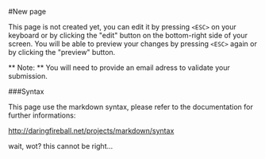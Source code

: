 #New page

This page is not created yet, you can edit it by pressing ```<ESC>``` on your keyboard or by clicking the "edit" button on the bottom-right side of your screen. You will be able to preview your changes by pressing ```<ESC>``` again or by clicking the "preview" button.

** Note: ** You will need to provide an email adress to validate your submission.

###Syntax

This page use the markdown syntax, please refer to the documentation for further informations:

http://daringfireball.net/projects/markdown/syntax

wait, wot? this cannot be right...